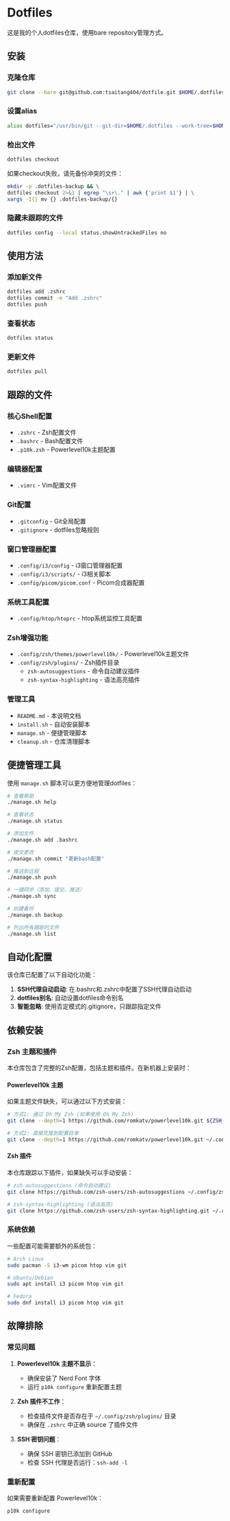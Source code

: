 # Dotfiles

这是我的个人dotfiles仓库，使用bare repository管理方式。

## 安装

### 克隆仓库

```bash
git clone --bare git@github.com:tsaitang404/dotfile.git $HOME/.dotfiles
```

### 设置alias

```bash
alias dotfiles="/usr/bin/git --git-dir=$HOME/.dotfiles --work-tree=$HOME"
```

### 检出文件

```bash
dotfiles checkout
```

如果checkout失败，请先备份冲突的文件：

```bash
mkdir -p .dotfiles-backup && \
dotfiles checkout 2>&1 | egrep "\s+\." | awk {'print $1'} | \
xargs -I{} mv {} .dotfiles-backup/{}
```

### 隐藏未跟踪的文件

```bash
dotfiles config --local status.showUntrackedFiles no
```

## 使用方法

### 添加新文件

```bash
dotfiles add .zshrc
dotfiles commit -m "Add .zshrc"
dotfiles push
```

### 查看状态

```bash
dotfiles status
```

### 更新文件

```bash
dotfiles pull
```

## 跟踪的文件

### 核心Shell配置
- `.zshrc` - Zsh配置文件
- `.bashrc` - Bash配置文件
- `.p10k.zsh` - Powerlevel10k主题配置

### 编辑器配置
- `.vimrc` - Vim配置文件

### Git配置
- `.gitconfig` - Git全局配置
- `.gitignore` - dotfiles忽略规则

### 窗口管理器配置
- `.config/i3/config` - i3窗口管理器配置
- `.config/i3/scripts/` - i3相关脚本
- `.config/picom/picom.conf` - Picom合成器配置

### 系统工具配置
- `.config/htop/htoprc` - htop系统监控工具配置

### Zsh增强功能
- `.config/zsh/themes/powerlevel10k/` - Powerlevel10k主题文件
- `.config/zsh/plugins/` - Zsh插件目录
  - `zsh-autosuggestions` - 命令自动建议插件
  - `zsh-syntax-highlighting` - 语法高亮插件

### 管理工具
- `README.md` - 本说明文档
- `install.sh` - 自动安装脚本
- `manage.sh` - 便捷管理脚本
- `cleanup.sh` - 仓库清理脚本

## 便捷管理工具

使用 `manage.sh` 脚本可以更方便地管理dotfiles：

```bash
# 查看帮助
./manage.sh help

# 查看状态
./manage.sh status

# 添加文件
./manage.sh add .bashrc

# 提交更改
./manage.sh commit "更新bash配置"

# 推送到远程
./manage.sh push

# 一键同步（添加、提交、推送）
./manage.sh sync

# 创建备份
./manage.sh backup

# 列出所有跟踪的文件
./manage.sh list
```

## 自动化配置

该仓库已配置了以下自动化功能：

1. **SSH代理自动启动**: 在.bashrc和.zshrc中配置了SSH代理自动启动
2. **dotfiles别名**: 自动设置dotfiles命令别名
3. **智能忽略**: 使用否定模式的.gitignore，只跟踪指定文件

## 依赖安装

### Zsh 主题和插件

本仓库包含了完整的Zsh配置，包括主题和插件。在新机器上安装时：

#### Powerlevel10k 主题
如果主题文件缺失，可以通过以下方式安装：

```bash
# 方式1: 通过 Oh My Zsh (如果使用 Oh My Zsh)
git clone --depth=1 https://github.com/romkatv/powerlevel10k.git ${ZSH_CUSTOM:-$HOME/.oh-my-zsh/custom}/themes/powerlevel10k

# 方式2: 直接克隆到配置目录
git clone --depth=1 https://github.com/romkatv/powerlevel10k.git ~/.config/zsh/themes/powerlevel10k
```

#### Zsh 插件
本仓库跟踪以下插件，如果缺失可以手动安装：

```bash
# zsh-autosuggestions (命令自动建议)
git clone https://github.com/zsh-users/zsh-autosuggestions ~/.config/zsh/plugins/zsh-autosuggestions

# zsh-syntax-highlighting (语法高亮)
git clone https://github.com/zsh-users/zsh-syntax-highlighting.git ~/.config/zsh/plugins/zsh-syntax-highlighting
```

### 系统依赖

一些配置可能需要额外的系统包：

```bash
# Arch Linux
sudo pacman -S i3-wm picom htop vim git

# Ubuntu/Debian
sudo apt install i3 picom htop vim git

# Fedora
sudo dnf install i3 picom htop vim git
```

## 故障排除

### 常见问题

1. **Powerlevel10k 主题不显示**：
   - 确保安装了 Nerd Font 字体
   - 运行 `p10k configure` 重新配置主题

2. **Zsh 插件不工作**：
   - 检查插件文件是否存在于 `~/.config/zsh/plugins/` 目录
   - 确保在 `.zshrc` 中正确 source 了插件文件

3. **SSH 密钥问题**：
   - 确保 SSH 密钥已添加到 GitHub
   - 检查 SSH 代理是否运行：`ssh-add -l`

### 重新配置

如果需要重新配置 Powerlevel10k：
```bash
p10k configure
```
